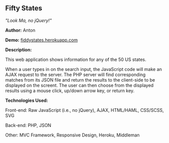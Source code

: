Fifty States
--------------
*"Look Ma, no jQuery!"*



**Author:** Anton

**Demo:** [fiddystates.herokuapp.com](http://fiddystates.herokuapp.com/)

**Description:**

This web application shows information for any of the 50 US states.

When a user types in on the search input, the JavaScript
code will make an AJAX request to the server.  The PHP server will find 
corresponding matches from its JSON file and return the results to the 
client-side to be displayed on the screent.  The user can then choose from the
displayed results using a mouse click, up/down arrow key, or return key.


**Technologies Used:**


Front-end: 
Raw JavaScript (i.e., no jQuery), AJAX, HTML/HAML, CSS/SCSS, SVG

Back-end: 
PHP, JSON

Other:
MVC Framework, Responsive Design, Heroku, Middleman

